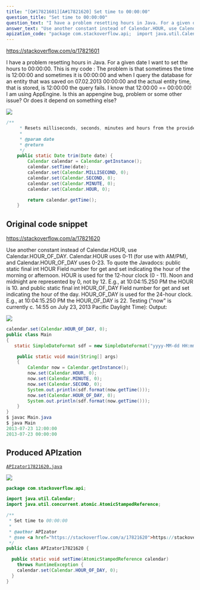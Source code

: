 ```yaml
---
title: "[Q#17821601][A#17821620] Set time to 00:00:00"
question_title: "Set time to 00:00:00"
question_text: "I have a problem resetting hours in Java. For a given date I want to set the hours to 00:00:00. This is my code : The problem is that sometimes the time is 12:00:00 and sometimes it is 00:00:00 and when I query the database for an entity that was saved on 07.02.2013 00:00:00 and the actual entity time, that is stored, is 12:00:00 the query fails. I know that 12:00:00 == 00:00:00! I am using AppEngine. Is this an appengine bug, problem or some other issue?  Or does it depend on something else?"
answer_text: "Use another constant instead of Calendar.HOUR, use Calendar.HOUR_OF_DAY. Calendar.HOUR uses 0-11 (for use with AM/PM), and Calendar.HOUR_OF_DAY uses 0-23. To quote the Javadocs: public static final int HOUR Field number for get and set indicating   the hour of the morning or afternoon. HOUR is used for the 12-hour   clock (0 - 11). Noon and midnight are represented by 0, not by 12.   E.g., at 10:04:15.250 PM the HOUR is 10. and public static final int HOUR_OF_DAY Field number for get and set   indicating the hour of the day. HOUR_OF_DAY is used for the 24-hour   clock. E.g., at 10:04:15.250 PM the HOUR_OF_DAY is 22. Testing (\"now\" is currently c. 14:55 on July 23, 2013 Pacific Daylight Time): Output:"
apization_code: "package com.stackoverflow.api;  import java.util.Calendar; import java.util.concurrent.atomic.AtomicStampedReference;  /**  * Set time to 00:00:00  *  * @author APIzator  * @see <a href=\"https://stackoverflow.com/a/17821620\">https://stackoverflow.com/a/17821620</a>  */ public class APIzator17821620 {    public static void setTime(AtomicStampedReference calendar)     throws RuntimeException {     calendar.set(Calendar.HOUR_OF_DAY, 0);   } }"
---
```


https://stackoverflow.com/q/17821601

I have a problem resetting hours in Java. For a given date I want to set the hours to 00:00:00.
This is my code :
The problem is that sometimes the time is 12:00:00 and sometimes it is 00:00:00 and when I query the database for an entity that was saved on 07.02.2013 00:00:00 and the actual entity time, that is stored, is 12:00:00 the query fails.
I know that 12:00:00 == 00:00:00!
I am using AppEngine. Is this an appengine bug, problem or some other issue?  Or does it depend on something else?


<div class="code-logo"><img src="/stackoverflow.png" /></div>

```java
/**
     * Resets milliseconds, seconds, minutes and hours from the provided date
     *
     * @param date
     * @return
     */
    public static Date trim(Date date) {
        Calendar calendar = Calendar.getInstance();
        calendar.setTime(date);
        calendar.set(Calendar.MILLISECOND, 0);
        calendar.set(Calendar.SECOND, 0);
        calendar.set(Calendar.MINUTE, 0);
        calendar.set(Calendar.HOUR, 0);

        return calendar.getTime();
    }
```


## Original code snippet

https://stackoverflow.com/a/17821620

Use another constant instead of Calendar.HOUR, use Calendar.HOUR_OF_DAY.
Calendar.HOUR uses 0-11 (for use with AM/PM), and Calendar.HOUR_OF_DAY uses 0-23.
To quote the Javadocs:
public static final int HOUR
Field number for get and set indicating
  the hour of the morning or afternoon. HOUR is used for the 12-hour
  clock (0 - 11). Noon and midnight are represented by 0, not by 12.
  E.g., at 10:04:15.250 PM the HOUR is 10.
and
public static final int HOUR_OF_DAY
Field number for get and set
  indicating the hour of the day. HOUR_OF_DAY is used for the 24-hour
  clock. E.g., at 10:04:15.250 PM the HOUR_OF_DAY is 22.
Testing (&quot;now&quot; is currently c. 14:55 on July 23, 2013 Pacific Daylight Time):
Output:

<div class="code-logo"><img src="/stackoverflow.png" /></div>

```java
calendar.set(Calendar.HOUR_OF_DAY, 0);
public class Main
{
   static SimpleDateFormat sdf = new SimpleDateFormat("yyyy-MM-dd HH:mm:ss");

    public static void main(String[] args)
    {
        Calendar now = Calendar.getInstance();
        now.set(Calendar.HOUR, 0);
        now.set(Calendar.MINUTE, 0);
        now.set(Calendar.SECOND, 0);
        System.out.println(sdf.format(now.getTime()));
        now.set(Calendar.HOUR_OF_DAY, 0);
        System.out.println(sdf.format(now.getTime()));
    }
}
$ javac Main.java
$ java Main
2013-07-23 12:00:00
2013-07-23 00:00:00
```

## Produced APIzation

[`APIzator17821620.java`](https://github.com/pasqualesalza/apization-temp-data/raw/master/search/APIzator17821620.java)

<div class="code-logo"><img src="/apizator.png" /></div>

```java
package com.stackoverflow.api;

import java.util.Calendar;
import java.util.concurrent.atomic.AtomicStampedReference;

/**
 * Set time to 00:00:00
 *
 * @author APIzator
 * @see <a href="https://stackoverflow.com/a/17821620">https://stackoverflow.com/a/17821620</a>
 */
public class APIzator17821620 {

  public static void setTime(AtomicStampedReference calendar)
    throws RuntimeException {
    calendar.set(Calendar.HOUR_OF_DAY, 0);
  }
}

```